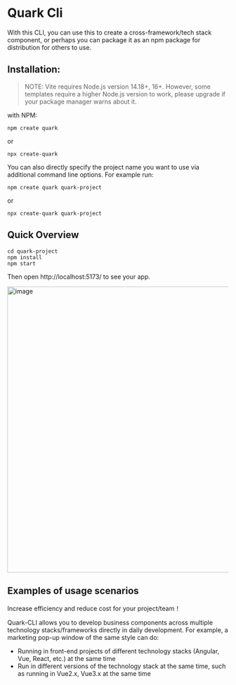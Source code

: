 # Quark Cli

With this CLI, you can use this to create a cross-framework/tech stack component, or perhaps you can package it as an npm package for distribution for others to use.


## Installation:

> NOTE: Vite requires Node.js version 14.18+, 16+. However, some templates require a higher Node.js version to work, please upgrade if your package manager warns about it.

with NPM:

```shell
npm create quark
```

or

```shell
npx create-quark
```

You can also directly specify the project name you want to use via additional command line options. For example run:

```shell
npm create quark quark-project
```

or

```shell
npx create-quark quark-project
```

## Quick Overview

```
cd quark-project
npm install
npm start
```

Then open http://localhost:5173/ to see your app.

<img width="650" alt="image" src="https://user-images.githubusercontent.com/14307551/198551050-ce7d81c7-8aa8-413a-a42a-130471f399b1.png">


## Examples of usage scenarios

Increase efficiency and reduce cost for your project/team！

Quark-CLI allows you to develop business components across multiple technology stacks/frameworks directly in daily development. For example, a marketing pop-up window of the same style can do:

- Running in front-end projects of different technology stacks (Angular, Vue, React, etc.) at the same time
- Run in different versions of the technology stack at the same time, such as running in Vue2.x, Vue3.x at the same time
